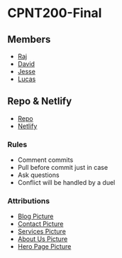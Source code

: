 # CPNT200-Final

## Members
* [Raj](https://github.com/Raj-Hunjan)
* [David](https://github.com/boostha)
* [Jesse](https://github.com/JesseThadi)
* [Lucas](https://github.com/lucas-cq)

## Repo & Netlify
* [Repo](https://github.com/lucas-cq/cpnt200-final)
* [Netlify](https://dazzling-mccarthy-aa0dd3.netlify.app/)

### Rules
* Comment commits
* Pull before commit just in case
* Ask questions
* Conflict will be handled by a duel

### Attributions
* [Blog Picture](https://iconscout.com/3d/pencil-case-4329680)
* [Contact Picture](https://iconscout.com/3d/chatting-3078220)
* [Services Picture](https://iconscout.com/3d/line-chart-growth-3814121)
* [About Us Picture](https://iconscout.com/3d/kindle-3985334)
* [Hero Page Picture](https://iconscout.com/3d/responsive-device-3985340)